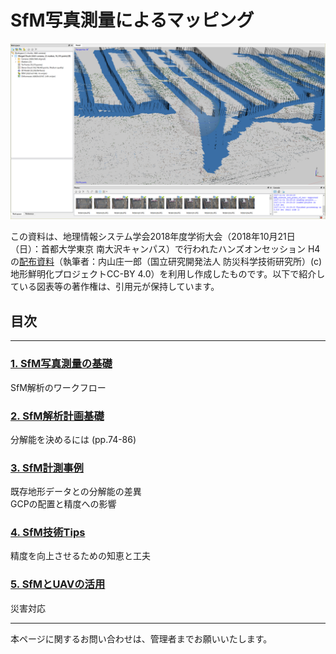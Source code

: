 # SfM写真測量によるマッピング  

![img](./1.png)

この資料は、地理情報システム学会2018年度学術大会（2018年10月21日（日）：首都大学東京 南大沢キャンパス）で行われたハンズオンセッション H4の[配布資料](./20181021SfMハンズオン2018_公開資料.pdf)（執筆者：内山庄一郎（国立研究開発法人 防災科学技術研究所）(c)地形鮮明化プロジェクトCC-BY 4.0）を利用し作成したものです。以下で紹介している図表等の著作権は、引用元が保持しています。

## 目次

---

### [1. SfM写真測量の基礎](./1.about_sfm/1.about_sfm.md)  
SfM解析のワークフロー  

### [2. SfM解析計画基礎](./2.analysis/2.analysis.md)  
分解能を決めるには (pp.74-86)

### [3. SfM計測事例](./3.case/3.case.md)
既存地形データとの分解能の差異  
GCPの配置と精度への影響  

### [4. SfM技術Tips](./4.tips/4.tips.md)  
精度を向上させるための知恵と工夫

### [5. SfMとUAVの活用](.5.SfM_UAV/5.SfM_UAV.md)  
災害対応

---

本ページに関するお問い合わせは、管理者までお願いいたします。
